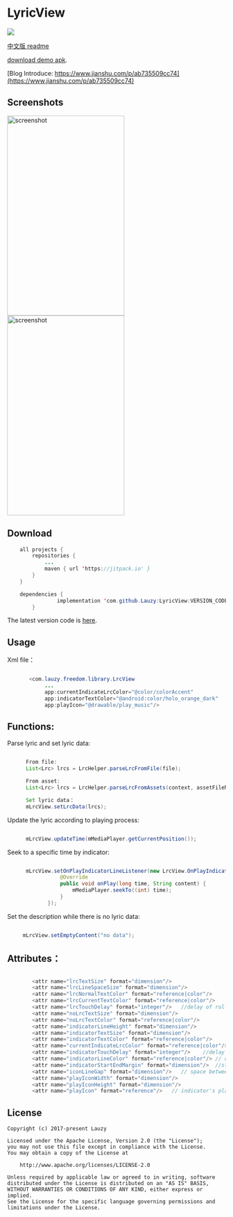 # LyricView
[![](https://jitpack.io/v/Lauzy/LyricView.svg)](https://jitpack.io/#Lauzy/LyricView)

[中文版 readme](https://github.com/Lauzy/LyricView/blob/master/README_CN.md)

[download demo apk](https://github.com/Lauzy/LyricView/raw/master/apk/demo.apk).

[Blog Introduce: https://www.jianshu.com/p/ab735509cc74](https://www.jianshu.com/p/ab735509cc74)

## Screenshots

<img src="/screenshots/20180428_LyricView_screen_shot_01.png" alt="screenshot" title="screenshot" width="270" height="460" />  <img src="/screenshots/20180428_LyricView_screen_shot_02.png" alt="screenshot" title="screenshot" width="270" height="460" />

## Download

```java
    all projects {
	    repositories {
		    ...
		    maven { url 'https://jitpack.io' }
	    }
	}

    dependencies {
    	        implementation 'com.github.Lauzy:LyricView:VERSION_CODE'
    	}
```

The latest version code is [here](https://github.com/Lauzy/LyricView/releases).

## Usage

Xml file：

```java

       <com.lauzy.freedom.library.LrcView
            ...
            app:currentIndicateLrcColor="@color/colorAccent"
            app:indicatorTextColor="@android:color/holo_orange_dark"
            app:playIcon="@drawable/play_music"/>

```

## Functions:

Parse lyric and set lyric data:

```java

      From file:
      List<Lrc> lrcs = LrcHelper.parseLrcFromFile(file);

      From asset:
      List<Lrc> lrcs = LrcHelper.parseLrcFromAssets(context, assetFileName);

      Set lyric data：
      mLrcView.setLrcData(lrcs);

```
Update the lyric according to playing process:

```java

      mLrcView.updateTime(mMediaPlayer.getCurrentPosition());

```

Seek to a specific time by indicator:

```java

      mLrcView.setOnPlayIndicatorLineListener(new LrcView.OnPlayIndicatorLineListener() {
                 @Override
                 public void onPlay(long time, String content) {
                     mMediaPlayer.seekTo((int) time);
                 }
             });

```

Set the description while there is no lyric data:

```java

     mLrcView.setEmptyContent("no data");

```

## Attributes：
```java

        <attr name="lrcTextSize" format="dimension"/>
        <attr name="lrcLineSpaceSize" format="dimension"/>
        <attr name="lrcNormalTextColor" format="reference|color"/>
        <attr name="lrcCurrentTextColor" format="reference|color"/>
        <attr name="lrcTouchDelay" format="integer"/>   //delay of rolling back
        <attr name="noLrcTextSize" format="dimension"/>
        <attr name="noLrcTextColor" format="reference|color"/>
        <attr name="indicatorLineHeight" format="dimension"/>
        <attr name="indicatorTextSize" format="dimension"/>
        <attr name="indicatorTextColor" format="reference|color"/>
        <attr name="currentIndicateLrcColor" format="reference|color"/> //current lyric line color
        <attr name="indicatorTouchDelay" format="integer"/>    //delay of indicator's disappearance
        <attr name="indicatorLineColor" format="reference|color"/> // color of indicator line
        <attr name="indicatorStartEndMargin" format="dimension"/>  //start and end margin of indicator
        <attr name="iconLineGap" format="dimension"/>   // space between indicator's playing icon and line
        <attr name="playIconWidth" format="dimension"/>
        <attr name="playIconHeight" format="dimension"/>
        <attr name="playIcon" format="reference"/>   // indicator's playing icon

```

## License

```
Copyright (c) 2017-present Lauzy

Licensed under the Apache License, Version 2.0 (the "License");
you may not use this file except in compliance with the License.
You may obtain a copy of the License at

    http://www.apache.org/licenses/LICENSE-2.0

Unless required by applicable law or agreed to in writing, software
distributed under the License is distributed on an "AS IS" BASIS,
WITHOUT WARRANTIES OR CONDITIONS OF ANY KIND, either express or implied.
See the License for the specific language governing permissions and
limitations under the License.

```